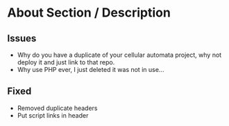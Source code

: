 # About Section / Description

## Issues
- Why do you have a duplicate of your cellular automata project, why not deploy it and just link to that repo.
- Why use PHP ever, I just deleted it was not in use...

## Fixed
- Removed duplicate headers
- Put script links in header
